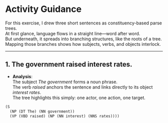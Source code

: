 # Activity Guidance

For this exercise, I drew three short sentences as constituency-based parse trees.  
At first glance, language flows in a straight line—word after word.  
But underneath, it spreads into branching structures, like the roots of a tree.  
Mapping those branches shows how subjects, verbs, and objects interlock.

---

## 1. The government raised interest rates.

- **Analysis**:  
  The subject *The government* forms a noun phrase.  
  The verb *raised* anchors the sentence and links directly to its object *interest rates*.  
  The tree highlights this simply: one actor, one action, one target.

```lisp
(S
  (NP (DT The) (NN government))
  (VP (VBD raised) (NP (NN interest) (NNS rates))))
